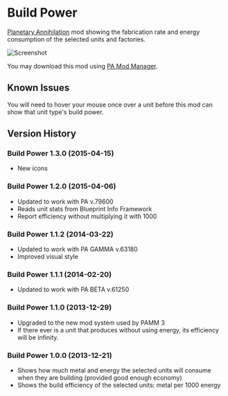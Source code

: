 
Build Power
===========

[Planetary Annihilation](http://www.uberent.com/pa/) mod showing the
fabrication rate and energy consumption of the selected units and
factories.

![Screenshot](http://repo.orfjackal.net/pa-mods/BuildPower_v1.2.0.png)

You may download this mod using [PA Mod Manager][PAMM].

[PAMM]: https://forums.uberent.com/threads/rel-pa-mod-manager-cross-platform.59992/


Known Issues
------------

You will need to hover your mouse once over a unit before this mod can show
that unit type's build power.


Version History
---------------

### Build Power 1.3.0 (2015-04-15)

- New icons

### Build Power 1.2.0 (2015-04-06)

- Updated to work with PA v.79600
- Reads unit stats from Blueprint Info Framework
- Report efficiency without multiplying it with 1000

### Build Power 1.1.2 (2014-03-22)

- Updated to work with PA GAMMA v.63180
- Improved visual style

### Build Power 1.1.1 (2014-02-20)

- Updated to work with PA BETA v.61250

### Build Power 1.1.0 (2013-12-29)

- Upgraded to the new mod system used by PAMM 3
- If there ever is a unit that produces without using energy, its
efficiency will be infinity.

### Build Power 1.0.0 (2013-12-21)

- Shows how much metal and energy the selected units will consume when they
are building (provided good enough economy)
- Shows the build efficiency of the selected units: metal per 1000 energy
